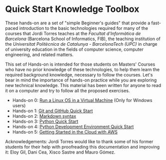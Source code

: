 # Quick Start Knowledge Toolbox

These hands-on are a set of "simple Beginner's guides" that provide a fast-paced introduction to the basic technologies required for many of the courses that Jordi Torres teaches at the *Facultat d'Informàtica de Barcelona*  (Barcelona School of Informatics, FIB), the teaching institution of the *Universitat Politècnica de Catalunya - BarcelonaTech (UPC)* in charge of university education in the fields of computer science, computer engineering, and related matters.

This set of Hands-on is intended for those students on Masters' Courses who have no prior knowledge of these technologies, to help them learn the required background knowledge, necessary to follow the courses. Let's bear in mind the importance of hands-on practice while you are exploring new technical knowledge. This material has been written for anyone to read it on a computer and try to follow all the proposed exercises.

* Hands-on 0: [Run a Linux OS in a Virtual Machine](https://github.com/jorditorresBCN/Quick-Start/blob/master/LinuxOS-VirtualMachine.md) (Only for Windows users)
* Hands-on 1: [Git and GitHub Quick Start](https://github.com/jorditorresBCN/Quick-Start/blob/master/Git-Github-Quick-Start.md)
* Hands-on 2: [Markdown syntax](https://github.com/jorditorresBCN/Quick-Start/blob/master/Quick-Start-Markdown.md)
* Hands-on 3: [Python Quick Start](https://github.com/jorditorresBCN/Quick-Start/blob/master/Python-Quick-Start.md) 
* Hands-on 4: [Python Development Environment Quick Start](https://github.com/jorditorresBCN/Quick-Start/blob/master/Python-Development-Environment-Quick-Start.md)
* Hands-on 5: [Getting Started in the Cloud with AWS](https://github.com/jorditorresBCN/Quick-Start/blob/master/Quick-Start-AWS.md)


Acknowledgements: Jordi Torres would like to thank some of his former students for their help with proofreading this documentation and improving it: Eloy Gil, Dani Cea, Xisco Sastre and Mauro Gómez.
